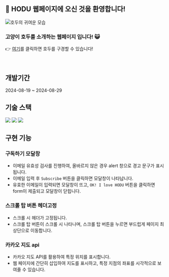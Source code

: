 ## 🐾 HODU 웹페이지에 오신 것을 환영합니다!

![호두의 귀여운 모습](https://github.com/user-attachments/assets/eab84a8b-128a-45a3-b902-ddcd3b2926b4)

### 고양이 호두를 소개하는 웹페이지 입니다! 😺  


👉 [여기](https://jsw2840.github.io/FE-project/)를 클릭하면 호두를 구경할 수 있습니다!
 
<br>

## 개발기간
2024-08-19 ~ 2024-08-29
<br>

## 기술 스택
<img src="https://img.shields.io/badge/html5-E34F26?style=for-the-badge&logo=html5&logoColor=white">
<img src="https://img.shields.io/badge/css-1572B6?style=for-the-badge&logo=css3&logoColor=white">
<img src="https://img.shields.io/badge/javascript-F7DF1E?style=for-the-badge&logo=javascript&logoColor=black">

<br>

## 구현 기능

### 구독하기 모달창
- 이메일 유효성 검사를 진행하여, 올바르지 않은 경우 alert 창으로 경고 문구가 표시됩니다.
- 이메일 입력 후 `Subscribe` 버튼을 클릭하면 모달창이 나타납니다.
- 유효한 이메일이 입력되면 모달창이 뜨고, `OK! I love HODU` 버튼을 클릭하면 form이 제출되고 모달창이 닫힙니다.
### 스크롤 탑 버튼 헤더고정
- 스크롤 시 헤더가 고정됩니다.
- 스크롤 탑 버튼이 스크롤 시 나타나며, 스크롤 탑 버튼을 누르면 부드럽게 페이지 최상단으로 이동합니다.
### 카카오 지도 api
- 카카오 지도 API를 활용하여 특정 위치를 표시합니다.
- 웹 페이지에 간단히 삽입하여 지도를 표시하고, 특정 지점의 좌표를 시각적으로 보여줄 수 있습니다.
<br>





